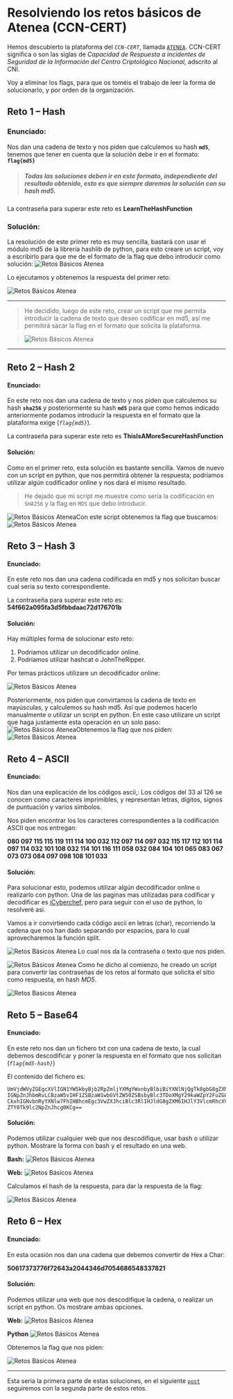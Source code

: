 # Resolviendo los retos básicos de Atenea (CCN-CERT)

Hemos descubierto la plataforma del *`CCN-CERT`*, llamada [`ATENEA`](https://atenea.ccn-cert.cni.es/challenges).  CCN-CERT significa o son las siglas de *Capacidad de Respuesta a incidentes de Seguridad de la Información del Centro Criptológico Nacional*, adscrito al CNI.

Voy a eliminar los flags, para que os toméis el trabajo de leer la forma de solucionarlo, y por orden de la organización.

## Reto 1 – Hash

### **Enunciado:**

Nos dan una cadena de texto y nos piden que calculemos su hash **`md5`**, tenemos que tener en cuenta que la solución debe ir en el formato: **`flag{md5}`**

>##### Todas las soluciones deben ir en este formato, independiente del resultado obtenido, esto es que siempre daremos la solución con su hash md5.

La contraseña para superar este reto es **LearnTheHashFunction**  

### **Solución:**

La resolución de este primer reto es muy sencilla, bastará con usar el módulo md5 de la librería hashlib de python, para esto creare un script, voy a escribirlo para que me de el formato de la flag que debo introducir como solución:
![Retos Básicos Atenea](https://ch4m17ux.github.io/img/posts/reto-basico-atenea/basico-atenea-1.png)

Lo ejecutamos y obtenemos la respuesta del primer reto:

![Retos Básicos Atenea](https://ch4m17ux.github.io/img/posts/reto-basico-atenea/basico-atenea-2.png)

---
>He decidido, luego de este reto, crear un script que me permita introducir la cadena de texto que deseo codificar en md5, así me permitirá sacar la flag en el formato que solicita la plataforma.

>![Retos Básicos Atenea](https://ch4m17ux.github.io/img/posts/reto-basico-atenea/basico-atenea-3.png)
---

## Reto 2 – Hash 2

#### **Enunciado:**

En este reto nos dan una cadena de texto y nos piden que calculemos su hash **`sha256`** y posteriormente su hash **`md5`** para que como hemos indicado anteriormente podamos introducir la respuesta en el formato que la plataforma exige (*`flag{md5}`*).

La contraseña para superar este reto es ****ThisIsAMoreSecureHashFunction****  

#### **Solución:**

Como en el primer reto, esta solución es bastante sencilla.  Vamos de nuevo con un script en python, que nos permitirá obtener la respuesta; podríamos utilizar algún codificador online y nos dará el mismo resultado.

> He dejado que mi script me muestre como seria la codificación en `SHA256` y la flag en `MD5` que debo introducir.

![Retos Básicos Atenea](https://ch4m17ux.github.io/img/posts/reto-basico-atenea/basico-atenea-4.png)Con este script obtenemos la flag que buscamos:
![Retos Básicos Atenea](https://ch4m17ux.github.io/img/posts/reto-basico-atenea/basico-atenea-4-1.png)


## Reto 3 – Hash 3

#### **Enunciado:**

En este reto nos dan una cadena codificada en md5 y nos solicitan buscar cual seria su texto correspondiente.

La contraseña para superar este reto es: **54f662a095fa3d5fbbdaac72d176701b**

#### **Solución:**

Hay múltiples forma de solucionar esto reto:

 1. Podríamos utilizar un decodificador online.
 2. Podríamos utilizar hashcat o JohnTheRipper.

Por temas prácticos utilizare un decodificador online:

![Retos Básicos Atenea](https://ch4m17ux.github.io/img/posts/reto-basico-atenea/basico-atenea-5.png)

Posteriormente, nos piden que convirtamos la cadena de texto en mayúsculas, y calculemos su hash md5.  Así que podemos hacerlo manualmente o utilizar un script en python. En este caso utilizare un script que haga justamente esta operación en un solo paso:
![Retos Básicos Atenea](https://ch4m17ux.github.io/img/posts/reto-basico-atenea/basico-atenea-6.png)Obtenemos la flag que nos piden:
![Retos Básicos Atenea](https://ch4m17ux.github.io/img/posts/reto-basico-atenea/basico-atenea-7.png)

## Reto 4 – ASCII

#### **Enunciado:**

Nos dan una explicación de los códigos ascii,: Los códigos del 33 al 126 se conocen como caracteres imprimibles, y representan letras, dígitos, signos de puntuación y varios símbolos.  
  
Nos piden encontrar los los caracteres correspondientes a la codificación ASCII que nos entregan:  
  
**080 097 115 115 119 111 114 100 032 112 097 114 097 032 115 117 112 101 114 097 114 032 101 108 032 114 101 116 111 058 032 084 104 101 065 083 067 073 073 084 097 098 108 101 033**

#### **Solución:**

Para solucionar esto, podemos utilizar algún decodificador online o realizarlo con python.  Una de las paginas mas utilizadas para codificar y decodificar es [iCyberchef](http://icyberchef.com/), pero para seguir con el uso de python, lo resolveré asi.

Vamos a ir convirtiendo cada código ascii en letras (char), recorriendo la cadena que nos han dado separando por espacios, para lo cual aprovecharemos la función split.

![Retos Básicos Atenea](https://ch4m17ux.github.io/img/posts/reto-basico-atenea/basico-atenea-8.png)
Lo cual nos da la contraseña o texto que nos piden.

![Retos Básicos Atenea](https://ch4m17ux.github.io/img/posts/reto-basico-atenea/basico-atenea-9.png)
Como he dicho al comienzo, he creado un script para convertir las contraseñas de los retos al formato que solicita el sitio como respuesta, en hash *MD5*.

![Retos Basicos Atenea](https://ch4m17ux.github.io/img/posts/reto-basico-atenea/basico-atenea-10.png)

## Reto 5 – Base64

#### **Enunciado:**

En este reto nos dan un fichero txt con una cadena de texto, la cual debemos descodificar y poner la respuesta en el formato que nos solicitan (*`flag{md5-hash}`*)

El contenido del fichero es:

    UmVjdWVyZGEgcXVlIGN1YW5kbyBjb2RpZmljYXMgYWxnbyBlbiBiYXNlNjQgTk8gbG8gZXN0w6Fz
    IGNpZnJhbmRvLCBzaW5vIHF1ZSBzaW1wbGVtZW50ZSBsbyBlc3TDoXMgY29kaWZpY2FuZG8uDQoN
    CkxhIGNvbnRyYXNlw7FhIHBhcmEgc3VwZXJhciBlc3RlIHJldG8gZXM6IHJlY3VlcmRhcXVlYmFz
    ZTY0Tk9lc2NpZnJhcg0KCg==


#### **Solución:**
Podemos utilizar cualquier web que nos descodifique, usar bash o utilizar python.  Mostrare la forma con bash y el resultado en una web.

**Bash:**
![Retos Básicos Atenea](https://ch4m17ux.github.io/img/posts/reto-basico-atenea/basico-atenea-11.png)

**Web:**
![Retos Básicos Atenea](https://ch4m17ux.github.io/img/posts/reto-basico-atenea/basico-atenea-12.png)

Calculamos el hash de la respuesta, para dar la respuesta de la flag:

![Retos Básicos Atenea](https://ch4m17ux.github.io/img/posts/reto-basico-atenea/basico-atenea-13.png)

## Reto 6 – Hex

#### **Enunciado:**

En esta ocasión nos dan una cadena que debemos convertir de Hex a Char:

**50617373776f72643a2044346d7054686548337821**

#### **Solución:**
Podemos utilizar una web que nos descodifique la cadena, o realizar un script en python.  Os mostrare ambas opciones.

**Web:**
![Retos Básicos Atenea](https://ch4m17ux.github.io/img/posts/reto-basico-atenea/basico-atenea-14.png)

**Python**
![Retos Básicos Atenea](https://ch4m17ux.github.io/img/posts/reto-basico-atenea/basico-atenea-15.png)

Obtenemos la flag que nos piden:

![Retos Básicos Atenea](https://ch4m17ux.github.io/img/posts/reto-basico-atenea/basico-atenea-16.png)

--- 
Esta seria la primera parte de estas soluciones, en el siguiente [`post`](https://ch4m17ux.github.io/2021/01/06/retos-basicos-atenea.html) seguiremos con la segunda parte de estos retos.
